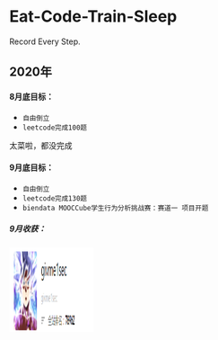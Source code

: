 # Eat-Code-Train-Sleep
Record Every Step.

## 2020年
#### 8月底目标：
* `自由倒立`
* `leetcode完成100题`

太菜啦，都没完成

#### 9月底目标：
* `自由倒立`
* `leetcode完成130题`
* `biendata MOOCCube学生行为分析挑战赛：赛道一 项目开题`
##### 9月收获：
<img src="https://github.com/givme1sec/Eat-Code-Train-Sleep/blob/master/img/2020-09/rank.png" width="150" height="150" alt="图片加载失败"/>
